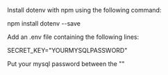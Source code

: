 Install dotenv with npm using the following command:

npm install dotenv --save

Add an .env file containing the following lines:

SECRET_KEY="YOURMYSQLPASSWORD"

Put your mysql password between the ""
